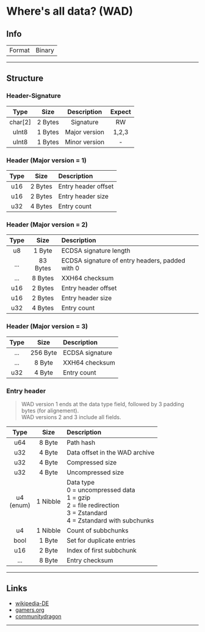 # Where's all data? (WAD)

## Info
|||
|:-:|:-:|
|Format|Binary|

---

## Structure
### Header-Signature
|Type|Size|Description| Expect|
|:-:|:-:|:-:|:-:|
|char[2]|2 Bytes| Signature|RW|
|uInt8|1 Bytes| Major version|1,2,3
|uInt8|1 Bytes| Minor version|-

### Header (Major version = 1)
|Type|Size|Description|
|:-:|:-:|:-|
|u16|2 Bytes| Entry header offset|
|u16|2 Bytes| Entry header size|
|u32|4 Bytes| Entry count|

### Header (Major version = 2)
|Type|Size|Description|
|:-:|:-:|:-|
|u8|1 Byte| ECDSA signature length|
|...|83 Bytes| ECDSA signature of entry headers, padded with 0|
|...|8 Bytes| XXH64 checksum|
|u16|2 Bytes| Entry header offset|
|u16|2 Bytes| Entry header size|
|u32|4 Bytes| Entry count|


### Header (Major version = 3)
|Type|Size|Description|
|:-:|:-:|:-|
|...|256 Byte| ECDSA signature|
|...|8 Byte| XXH64 checksum|
|u32|4 Byte| Entry count|


### Entry header
> WAD version 1 ends at the data type field, followed by 3 padding bytes (for alignement).<br>
WAD versions 2 and 3 include all fields.

|Type|Size|Description|
|:-:|:-:|:-|
|u64|8 Byte| Path hash|
|u32|4 Byte| Data offset in the WAD archive|
|u32|4 Byte| Compressed size|
|u32|4 Byte| Uncompressed size|
|u4<br>(enum)|1 Nibble| Data type<br>0 = uncompressed data<br>1 = gzip<br>2 = file redirection<br>3 = Zstandard<br>4 = Zstandard with subchunks|
|u4|1 Nibble| Count of subbchunks|
|bool|1 Byte| Set for duplicate entries|
|u16|2 Byte| Index of first subbchunk|
|...|8 Byte| Entry checksum|


---

## Links
- [wikipedia-DE](https://de.wikipedia.org/wiki/WAD_(Dateiformat))
- [gamers.org](https://www.gamers.org/dhs/helpdocs/dmsp1666.html)
- [communitydragon](https://www.communitydragon.org/documentation/wad)
- ---